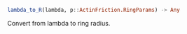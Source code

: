 ```julia
lambda_to_R(lambda, p::ActinFriction.RingParams) -> Any

```

Convert from lambda to ring radius.
